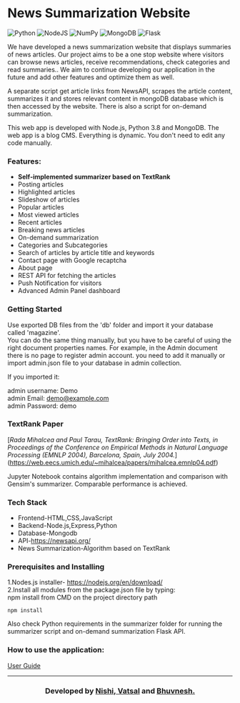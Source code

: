 # News Summarization Website

<img alt="Python" src="https://img.shields.io/badge/python-%2314354C.svg?style=for-the-badge&logo=python&logoColor=white"/> <img alt="NodeJS" src="https://img.shields.io/badge/node.js-%2343853D.svg?style=for-the-badge&logo=node-dot-js&logoColor=white"/> <img alt="NumPy" src="https://img.shields.io/badge/numpy-%23013243.svg?style=for-the-badge&logo=numpy&logoColor=white" /> <img alt="MongoDB" src ="https://img.shields.io/badge/MongoDB-%234ea94b.svg?style=for-the-badge&logo=mongodb&logoColor=white"/> 
<img alt="Flask" src="https://img.shields.io/badge/flask-%23000.svg?style=for-the-badge&logo=flask&logoColor=white"/>



We have developed a news summarization website that displays summaries of news articles. Our project aims to be a one stop website where visitors can browse news articles, receive recommendations, check categories and read summaries.. We aim to continue developing our application in the future and add other features and optimize them as well. <br> 

A separate script get article links from NewsAPI, scrapes the article content, summarizes it and stores relevant content in mongoDB database which is then accessed by the website. There is also a script for on-demand summarization. <br>

This web app is developed with Node.js, Python 3.8 and MongoDB.
The web app is a blog CMS. Everything is dynamic. You don't need to edit any code manually.

### Features:

* **Self-implemented summarizer based on TextRank**
* Posting articles  
* Highlighted articles  
* Slideshow of  articles  
* Popular articles  
* Most viewed articles  
* Recent articles  
* Breaking news articles  
* On-demand summarization
* Categories and Subcategories  
* Search of articles by article title and keywords
* Contact page with Google recaptcha  
* About page  
* REST API for fetching the articles  
* Push Notification for visitors  
* Advanced Admin Panel dashboard  

<!-- ## Project directory structure

```
|-- .gitignore  
|-- directoryList.md  
|-- index.js  
|-- package-lock.json  
|-- package.json  
|-- Procfile  
|-- models  
|---|-- about.js  
|---|-- admin.js  
|---|-- article.js  
|---|-- breaknews.js  
|---|-- category.js  
|---|-- contact.js  
|---|-- db.js  
|---|-- highlighted.js  
|---|-- index.js  
|---|-- info.js  
|---|-- newsletter-email.js  
|---|-- newsletter.js  
|---|-- popular.js  
|---|-- slideshow.js  
|---|-- subcategory.js  
|---|-- videos.js  
|---|-- webpush.js  
|-- public  
|---|-- publickey.txt  
|---|-- worker.js  
|---|-- css  
|---|   |-- admin.css  
|---|   |-- bootstrap.min.css  
|---|   |-- styles.css  
|---|-- icons  
|---|   |-- css  
|---|-- images  
|---|-- scripts  
|---|-- uploads  
|-- routes  
|---|-- about.js  
|---|-- api.js  
|---|-- article.js  
|---|-- category.js  
|---|-- home.js  
|---|-- index.js  
|---|-- newsletter.js  
|---|-- webpush.js  
|---|-- admin  
|-------|-- about.js  
|-------|-- account.js  
|-------|-- articles.js  
|-------|-- authenticate.js  
|-------|-- breaknews.js  
|-------|-- categories.js  
|-------|-- contacts.js  
|-------|-- highlight.js  
|-------|-- home.js  
|-------|-- index.js  
|-------|-- login.js  
|-------|-- newsletter-sub.js  
|-------|-- newsletter.js  
|-------|-- pagination.js  
|-------|-- passport-config.js  
|-------|-- popular.js  
|-------|-- setting.js  
|-------|-- slideshow.js  
|-------|-- subcategories.js  
|-------|-- videos.js  
|-- views  
----|-- 404.pug  
----|-- about.pug  
----|-- article.pug  
----|-- category.pug  
----|-- contact.pug  
----|-- footer.pug  
----|-- header.pug  
----|-- index.pug  
----|-- sidebar.pug  
----|-- admin  
--------|-- about.pug  
--------|-- account.pug  
--------|-- articles.pug  
--------|-- breaknews.pug  
--------|-- categories.pug  
--------|-- contact.pug  
--------|-- header.pug  
--------|-- highlight.pug  
--------|-- index.pug  
--------|-- login.pug  
--------|-- newsletter-sub.pug  
--------|-- newsletter.pug  
--------|-- popular.pug  
--------|-- setting.pug  
--------|-- sidebar.pug  
--------|-- slideshow.pug  
--------|-- subcategories.pug  
--------|-- videos.pug  
``` -->

### Getting Started

Use exported DB files from the 'db' folder and import it your database called 'magazine'.  
You can do the same thing manually, but you have to be careful of using the right document properties names.
For example, in the Admin document there is no page to register admin account. you need to add it manually or import admin.json file to your database in admin collection.



If you imported it:

admin username: Demo  
admin Email: demo@example.com  
admin Password: demo  


### TextRank Paper
[*Rada Mihalcea and Paul Tarau, TextRank: Bringing Order into Texts, in Proceedings of the Conference on Empirical Methods in Natural Language Processing (EMNLP 2004), Barcelona, Spain, July 2004.*] (https://web.eecs.umich.edu/~mihalcea/papers/mihalcea.emnlp04.pdf) <br>

Jupyter Notebook contains algorithm implementation and comparison with Gensim's summarizer. Comparable performance is achieved. 

### Tech Stack
* Frontend-HTML,CSS,JavaScript
* Backend-Node.js,Express,Python
* Database-Mongodb
* API-https://newsapi.org/
* News Summarization-Algorithm based on TextRank  

### Prerequisites and Installing

1.Nodes.js installer-
https://nodejs.org/en/download/  <br>
2.Install all modules from the package.json file by typing:  
npm install from CMD on the project directory path

```  
npm install
```  

Also check Python requirements in the summarizer folder for running the summarizer script and on-demand summarization Flask API.

### How to use the application:
[User Guide](https://docs.google.com/document/d/1ZeWh1GbxrI-MK58yBUUnjPnIoVxtL4sxsJUSp7aOWIc/edit?usp=sharing)


------------------------------------------

<h3 align="center"><b>Developed by <a href="https://github.com/nishigthb">Nishi</a>,<a href="https://github.com/vshah3376"> Vatsal</a> and <a href="https://github.com/bhuvnesh7">Bhuvnesh.</a></b></h1>

<!-- Change web push publicVapidKey, privateVapidKey and Email from index.js. Sample code:  

```  
const publicVapidKey = "<PublicKey>";  
const privateVapidKey  = "<PrivateKey>;  
webpush.setVapidDetails('mailto:<YourEmail>', publicVapidKey, privateVapidKey);
```   -->
<!-- #### deployment

Use mongoDB as a cloud. Example: MongoDB Atlas  
Use a cloud server. Example: Heroku  

Change the db url in /models/db.js to your own db url connection  

```  
await mongoose.connect('<mongodb://127.0.0.1:27017/magazine>', { useNewUrlParser: true, useUnifiedTopology: true });  
```  
Change all the session store url values to your DB url connection in all pages at directory /admin/*
```
router.use(session({
    secret: 'secret',
    resave: true,
    saveUninitialized: false,
    store: new MongoStore({
        url: 'mongodb://127.0.0.1:27017/magazine',
    })
}));
``` -->

<!-- Change Google recaptcha Secret key to your own at path /routes/home.js  

```
const secretKey = '<SecretKey>';
```
Change email verifier module API key to your own at path /routes/newsletter.js, Get the key [Here](https://emailverification.whoisxmlapi.com/)  

```
let verifier = new Verifier("<YourKey>");
``` -->
